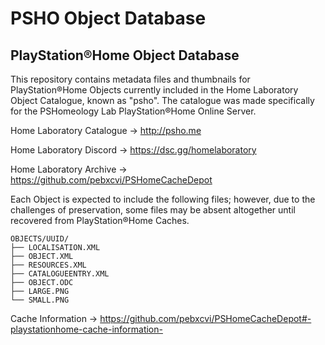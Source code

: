# PSHO Object Database

## PlayStation®Home Object Database

This repository contains metadata files and thumbnails for PlayStation®Home Objects currently included in the Home Laboratory Object Catalogue, known as "psho". The catalogue was made specifically for the PSHomeology Lab PlayStation®Home Online Server.

Home Laboratory Catalogue -> http://psho.me

Home Laboratory Discord -> https://dsc.gg/homelaboratory

Home Laboratory Archive -> https://github.com/pebxcvi/PSHomeCacheDepot

Each Object is expected to include the following files; however, due to the challenges of preservation, some files may be absent altogether until recovered from PlayStation®Home Caches.

```
OBJECTS/UUID/   
├── LOCALISATION.XML
├── OBJECT.XML
├── RESOURCES.XML
├── CATALOGUEENTRY.XML
├── OBJECT.ODC
├── LARGE.PNG
└── SMALL.PNG
```

Cache Information -> https://github.com/pebxcvi/PSHomeCacheDepot#-playstationhome-cache-information-
